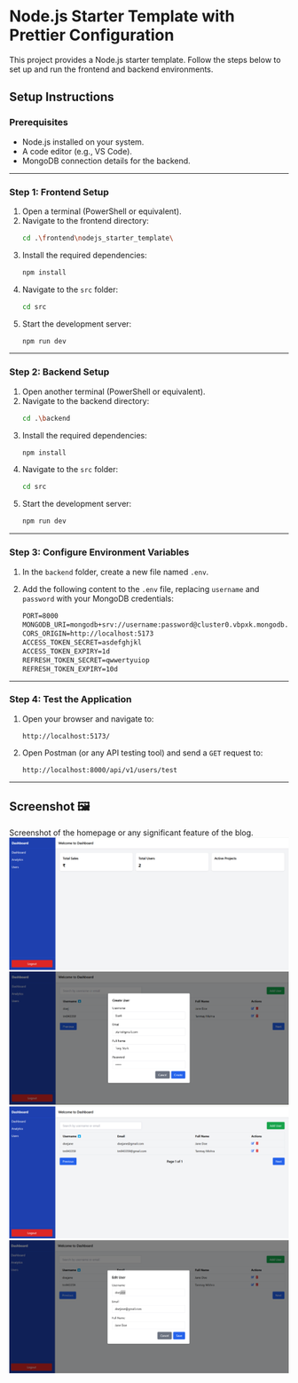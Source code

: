 # Node.js Starter Template with Prettier Configuration

This project provides a Node.js starter template. Follow the steps below to set up and run the frontend and backend environments.

## Setup Instructions

### Prerequisites
- Node.js installed on your system.
- A code editor (e.g., VS Code).
- MongoDB connection details for the backend.

---

### Step 1: Frontend Setup

1. Open a terminal (PowerShell or equivalent).
2. Navigate to the frontend directory:
   ```bash
   cd .\frontend\nodejs_starter_template\
   ```
3. Install the required dependencies:
   ```bash
   npm install
   ```
4. Navigate to the `src` folder:
   ```bash
   cd src
   ```
5. Start the development server:
   ```bash
   npm run dev
   ```

---

### Step 2: Backend Setup

1. Open another terminal (PowerShell or equivalent).
2. Navigate to the backend directory:
   ```bash
   cd .\backend
   ```
3. Install the required dependencies:
   ```bash
   npm install
   ```
4. Navigate to the `src` folder:
   ```bash
   cd src
   ```
5. Start the development server:
   ```bash
   npm run dev
   ```

---

### Step 3: Configure Environment Variables

1. In the `backend` folder, create a new file named `.env`.
2. Add the following content to the `.env` file, replacing `username` and `password` with your MongoDB credentials:

   ```env
   PORT=8000
   MONGODB_URI=mongodb+srv://username:password@cluster0.vbpxk.mongodb.net
   CORS_ORIGIN=http://localhost:5173
   ACCESS_TOKEN_SECRET=asdefghjkl
   ACCESS_TOKEN_EXPIRY=1d
   REFRESH_TOKEN_SECRET=qwwertyuiop
   REFRESH_TOKEN_EXPIRY=10d
   ```

---

### Step 4: Test the Application

1. Open your browser and navigate to:
   ```
   http://localhost:5173/
   ```
2. Open Postman (or any API testing tool) and send a `GET` request to:
   ```
   http://localhost:8000/api/v1/users/test
   ```

---

## Screenshot 🖼️

Screenshot of the homepage or any significant feature of the blog.
<img src="https://github.com/tanmaymishra1551/NodeJs_starter_template/blob/f1f50b90490889857024565b9d69f6ee36cd1b17/dashboard.png">
<img src="https://github.com/tanmaymishra1551/NodeJs_starter_template/blob/f1f50b90490889857024565b9d69f6ee36cd1b17/create.png">
<img src="https://github.com/tanmaymishra1551/NodeJs_starter_template/blob/f1f50b90490889857024565b9d69f6ee36cd1b17/users.png">
<img src="https://github.com/tanmaymishra1551/NodeJs_starter_template/blob/f1f50b90490889857024565b9d69f6ee36cd1b17/edit.png">
